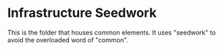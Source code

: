 # Infrastructure Seedwork

This is the folder that houses common elements. It uses "seedwork" to avoid the overloaded word of "common".